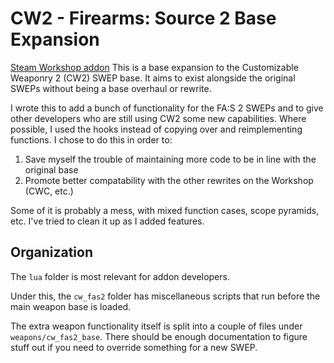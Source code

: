 # CW2 - Firearms: Source 2 Base Expansion
[Steam Workshop addon](https://steamcommunity.com/sharedfiles/filedetails/?id=2527824716)
This is a base expansion to the Customizable Weaponry 2 (CW2) SWEP base. It aims to exist alongside the original SWEPs without being a base overhaul or rewrite.

I wrote this to add a bunch of functionality for the FA:S 2 SWEPs and to give other developers who are still using CW2 some new capabilities. Where possible, I used the hooks instead of copying over and reimplementing functions. I chose to do this in order to:

1. Save myself the trouble of maintaining more code to be in line with the original base
2. Promote better compatability with the other rewrites on the Workshop (CWC, etc.)

Some of it is probably a mess, with mixed function cases, scope pyramids, etc. I've tried to clean it up as I added features.

## Organization
The `lua` folder is most relevant for addon developers.  

Under this, the `cw_fas2` folder has miscellaneous scripts that run before the main weapon base is loaded.

The extra weapon functionality itself is split into a couple of files under `weapons/cw_fas2_base`. There should be enough documentation to figure stuff out if you need to override something for a new SWEP.
